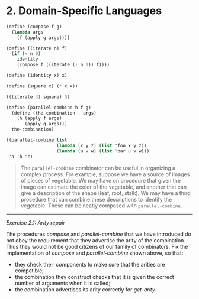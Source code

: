 # 2. Domain-Specific Languages

```scheme
(define (compose f g)
  (lambda args
    (f (apply g args))))
```

```scheme
(define ((iterate n) f)
  (if (= n 0)
    identity
    (compose f ((iterate (- n 1)) f))))

(define (identity x) x)
```

```scheme
(define (square x) (* x x))
```

```scheme
(((iterate 3) square) 5)
```

```scheme
(define (parallel-combine h f g)
  (define (the-combination . args)
    (h (apply f args)
       (apply g args)))
  the-combination)
```

```scheme
((parallel-combine list
                   (lambda (x y z) (list 'foo x y z))
                   (lambda (u v w) (list 'bar u v w)))
 'a 'b 'c)
```

> The `parallel-combine` combinator can be useful in organizing a complex
> process. For example, suppose we have a source of images of pieces of
> vegetable. We may have on procedure that given the image can estimate the
> color of the vegetable, and another that can give a description of the shape
> (leaf, root, stalk). We may have a third procedure that can combine these
> descriptions to identify the vegetable. These can be neatly composed with
> `parallel-combine`.

---

*Exercise 2.1: Arity repair*

The procedures *compose* and *parallel-combine* that we have introduced do not
obey the requirement that they advertise the arity of the combination. Thus they
would not be good citizens of our family of combinators. Fix the implementation
of *compose* and *parallel-combine* shown above, so that:

- they check their components to make sure that the arities are compatible;
- the combination they construct checks that it is given the correct number of
  arguments when it is called;
- the combination advertises its arity correctly for *get-arity*.
